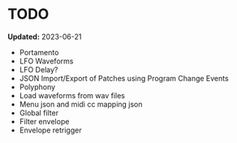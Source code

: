 # TODO

**Updated:** 2023-06-21

- Portamento
- LFO Waveforms
- LFO Delay?
- JSON Import/Export of Patches using Program Change Events
- Polyphony
- Load waveforms from wav files
- Menu json and midi cc mapping json
- Global filter
- Filter envelope
- Envelope retrigger
